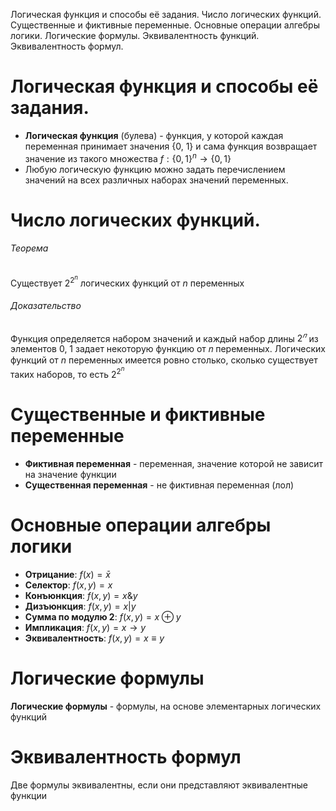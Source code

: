 Логическая функция и способы её задания. Число логических функций.
Существенные и фиктивные переменные. Основные операции алгебры логики.
Логические формулы. Эквивалентность функций. Эквивалентность формул.

# Логическая функция и способы её задания.
- **Логическая функция** (булева) - функция, у которой каждая переменная принимает значения {0, 1} и сама функция возвращает значение из такого множества $f:\{0,1\}^n \rightarrow \{0,1\}$
- Любую логическую функцию можно задать перечислением значений на всех различных наборах значений переменных.
# Число логических функций.
###### Теорема 
Существует $2^{2^n}$ логических функций от $n$ переменных
###### Доказательство
Функция определяется набором значений и каждый набор длины $2^𝑛$ из элементов 0, 1 задает некоторую функцию от 𝑛 переменных. Логических функций от $n$ переменных имеется ровно столько, сколько существует таких наборов, тo есть $2^{2^n}$
# Существенные и фиктивные переменные
- **Фиктивная переменная** - переменная, значение которой не зависит на значение функции
- **Существенная переменная** - не фиктивная переменная (лол)
# Основные операции алгебры логики
- **Отрицание**: $f(x) = \bar x$
- **Селектор**: $f(x, y) = x$
- **Конъюнкция**: $f(x, y) = x\&y$
- **Дизъюнкция**: $f(x, y) = x|y$
- **Сумма по модулю 2**: $f(x, y) = x \oplus y$
- **Импликация**: $f(x,y) = x \rightarrow y$
- **Эквивалентность**: $f(x, y) = x \equiv y$
# Логические формулы
**Логические формулы** - формулы, на основе элементарных логических функций
# Эквивалентность формул
Две формулы эквивалентны, если они представляют эквивалентные функции